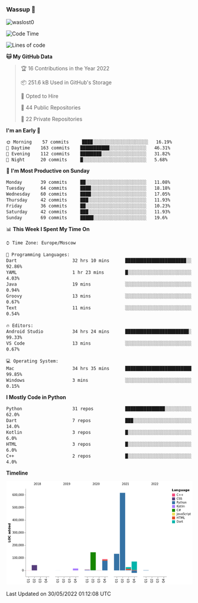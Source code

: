 ### Wassup 👋

<p align="left"> <img src="https://komarev.com/ghpvc/?username=waslost0" alt="waslost0" /></p>

<!--START_SECTION:waka-->
![Code Time](http://img.shields.io/badge/Code%20Time-0%20secs-blue)

![Lines of code](https://img.shields.io/badge/From%20Hello%20World%20I%27ve%20Written-1%20Million%20lines%20of%20code-blue)

**🐱 My GitHub Data** 

> 🏆 16 Contributions in the Year 2022
 > 
> 📦 251.6 kB Used in GitHub's Storage 
 > 
> 💼 Opted to Hire
 > 
> 📜 44 Public Repositories 
 > 
> 🔑 22 Private Repositories  
 > 
**I'm an Early 🐤** 

```text
🌞 Morning    57 commits     ████░░░░░░░░░░░░░░░░░░░░░   16.19% 
🌆 Daytime    163 commits    ███████████░░░░░░░░░░░░░░   46.31% 
🌃 Evening    112 commits    ████████░░░░░░░░░░░░░░░░░   31.82% 
🌙 Night      20 commits     █░░░░░░░░░░░░░░░░░░░░░░░░   5.68%

```
📅 **I'm Most Productive on Sunday** 

```text
Monday       39 commits     ██░░░░░░░░░░░░░░░░░░░░░░░   11.08% 
Tuesday      64 commits     ████░░░░░░░░░░░░░░░░░░░░░   18.18% 
Wednesday    60 commits     ████░░░░░░░░░░░░░░░░░░░░░   17.05% 
Thursday     42 commits     ███░░░░░░░░░░░░░░░░░░░░░░   11.93% 
Friday       36 commits     ██░░░░░░░░░░░░░░░░░░░░░░░   10.23% 
Saturday     42 commits     ███░░░░░░░░░░░░░░░░░░░░░░   11.93% 
Sunday       69 commits     █████░░░░░░░░░░░░░░░░░░░░   19.6%

```


📊 **This Week I Spent My Time On** 

```text
⌚︎ Time Zone: Europe/Moscow

💬 Programming Languages: 
Dart                     32 hrs 10 mins      ███████████████████████░░   92.86% 
YAML                     1 hr 23 mins        █░░░░░░░░░░░░░░░░░░░░░░░░   4.03% 
Java                     19 mins             ░░░░░░░░░░░░░░░░░░░░░░░░░   0.94% 
Groovy                   13 mins             ░░░░░░░░░░░░░░░░░░░░░░░░░   0.67% 
Text                     11 mins             ░░░░░░░░░░░░░░░░░░░░░░░░░   0.54%

🔥 Editors: 
Android Studio           34 hrs 24 mins      ████████████████████████░   99.33% 
VS Code                  13 mins             ░░░░░░░░░░░░░░░░░░░░░░░░░   0.67%

💻 Operating System: 
Mac                      34 hrs 35 mins      █████████████████████████   99.85% 
Windows                  3 mins              ░░░░░░░░░░░░░░░░░░░░░░░░░   0.15%

```

**I Mostly Code in Python** 

```text
Python                   31 repos            ███████████████░░░░░░░░░░   62.0% 
Dart                     7 repos             ███░░░░░░░░░░░░░░░░░░░░░░   14.0% 
Kotlin                   3 repos             █░░░░░░░░░░░░░░░░░░░░░░░░   6.0% 
HTML                     3 repos             █░░░░░░░░░░░░░░░░░░░░░░░░   6.0% 
C++                      2 repos             █░░░░░░░░░░░░░░░░░░░░░░░░   4.0%

```


**Timeline**

![Chart not found](https://raw.githubusercontent.com/waslost0/waslost0/master/charts/bar_graph.png) 


 Last Updated on 30/05/2022 01:12:08 UTC
<!--END_SECTION:waka-->

